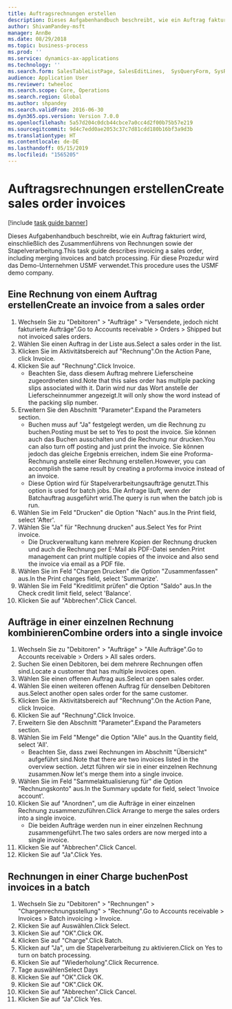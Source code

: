 ```yaml
---
title: Auftragsrechnungen erstellen
description: Dieses Aufgabenhandbuch beschreibt, wie ein Auftrag fakturiert wird, einschließlich des Zusammenführens von Rechnungen sowie der Stapelverarbeitung.
author: ShivamPandey-msft
manager: AnnBe
ms.date: 08/29/2018
ms.topic: business-process
ms.prod: ''
ms.service: dynamics-ax-applications
ms.technology: ''
ms.search.form: SalesTableListPage, SalesEditLines,  SysQueryForm, SysRecurrence
audience: Application User
ms.reviewer: twheeloc
ms.search.scope: Core, Operations
ms.search.region: Global
ms.author: shpandey
ms.search.validFrom: 2016-06-30
ms.dyn365.ops.version: Version 7.0.0
ms.openlocfilehash: 5a57d204c0dcb44cbce7a0cc4d2f00b75b57e219
ms.sourcegitcommit: 9d4c7edd0ae2053c37c7d81cdd180b16bf3a9d3b
ms.translationtype: HT
ms.contentlocale: de-DE
ms.lasthandoff: 05/15/2019
ms.locfileid: "1565205"
---
```

# <a name="create-sales-order-invoices"></a><span data-ttu-id="0d886-103">Auftragsrechnungen erstellen</span><span class="sxs-lookup"><span data-stu-id="0d886-103">Create sales order invoices</span></span>

[!include [task guide banner](../../includes/task-guide-banner.md)]

<span data-ttu-id="0d886-104">Dieses Aufgabenhandbuch beschreibt, wie ein Auftrag fakturiert wird, einschließlich des Zusammenführens von Rechnungen sowie der Stapelverarbeitung.</span><span class="sxs-lookup"><span data-stu-id="0d886-104">This task guide describes invoicing a sales order, including merging invoices and batch processing.</span></span> <span data-ttu-id="0d886-105">Für diese Prozedur wird das Demo-Unternehmen USMF verwendet.</span><span class="sxs-lookup"><span data-stu-id="0d886-105">This procedure uses the USMF demo company.</span></span>


## <a name="create-an-invoice-from-a-sales-order"></a><span data-ttu-id="0d886-106">Eine Rechnung von einem Auftrag erstellen</span><span class="sxs-lookup"><span data-stu-id="0d886-106">Create an invoice from a sales order</span></span>
1. <span data-ttu-id="0d886-107">Wechseln Sie zu "Debitoren" > "Aufträge" > "Versendete, jedoch nicht fakturierte Aufträge".</span><span class="sxs-lookup"><span data-stu-id="0d886-107">Go to Accounts receivable > Orders > Shipped but not invoiced sales orders.</span></span>
2. <span data-ttu-id="0d886-108">Wählen Sie einen Auftrag in der Liste aus.</span><span class="sxs-lookup"><span data-stu-id="0d886-108">Select a sales order in the list.</span></span> 
3. <span data-ttu-id="0d886-109">Klicken Sie im Aktivitätsbereich auf "Rechnung".</span><span class="sxs-lookup"><span data-stu-id="0d886-109">On the Action Pane, click Invoice.</span></span>
4. <span data-ttu-id="0d886-110">Klicken Sie auf "Rechnung".</span><span class="sxs-lookup"><span data-stu-id="0d886-110">Click Invoice.</span></span>
    * <span data-ttu-id="0d886-111">Beachten Sie, dass diesem Auftrag mehrere Lieferscheine zugeordneten sind.</span><span class="sxs-lookup"><span data-stu-id="0d886-111">Note that this sales order has multiple packing slips associated with it.</span></span> <span data-ttu-id="0d886-112">Darin wird nur das Wort <multiple> anstelle der Lieferscheinnummer angezeigt.</span><span class="sxs-lookup"><span data-stu-id="0d886-112">It will only show the word <multiple> instead of the packing slip number.</span></span>  
5. <span data-ttu-id="0d886-113">Erweitern Sie den Abschnitt "Parameter".</span><span class="sxs-lookup"><span data-stu-id="0d886-113">Expand the Parameters section.</span></span>
    * <span data-ttu-id="0d886-114">Buchen muss auf "Ja" festgelegt werden, um die Rechnung zu buchen.</span><span class="sxs-lookup"><span data-stu-id="0d886-114">Posting must be set to Yes to post the invoice.</span></span> <span data-ttu-id="0d886-115">Sie können auch das Buchen ausschalten und die Rechnung nur drucken.</span><span class="sxs-lookup"><span data-stu-id="0d886-115">You can also turn off posting and just print the invoice.</span></span> <span data-ttu-id="0d886-116">Sie können jedoch das gleiche Ergebnis erreichen, indem Sie eine Proforma-Rechnung anstelle einer Rechnung erstellen.</span><span class="sxs-lookup"><span data-stu-id="0d886-116">However, you can accomplish the same result by creating a proforma invoice instead of an invoice.</span></span>  
    * <span data-ttu-id="0d886-117">Diese Option wird für Stapelverarbeitungsaufträge genutzt.</span><span class="sxs-lookup"><span data-stu-id="0d886-117">This option is used for batch jobs.</span></span> <span data-ttu-id="0d886-118">Die Anfrage läuft, wenn der Batchauftrag ausgeführt wrid.</span><span class="sxs-lookup"><span data-stu-id="0d886-118">The query is run when the batch job is run.</span></span>    
6. <span data-ttu-id="0d886-119">Wählen Sie im Feld "Drucken" die Option "Nach" aus.</span><span class="sxs-lookup"><span data-stu-id="0d886-119">In the Print field, select 'After'.</span></span>
7. <span data-ttu-id="0d886-120">Wählen Sie "Ja" für "Rechnung drucken" aus.</span><span class="sxs-lookup"><span data-stu-id="0d886-120">Select Yes for Print invoice.</span></span>
    * <span data-ttu-id="0d886-121">Die Druckverwaltung kann mehrere Kopien der Rechnung drucken und auch die Rechnung per E-Mail als PDF-Datei senden.</span><span class="sxs-lookup"><span data-stu-id="0d886-121">Print management can print  multiple copies of the invoice and also send the invoice via email as a PDF file.</span></span>  
8. <span data-ttu-id="0d886-122">Wählen Sie im Feld "Chargen Drucken" die Option "Zusammenfassen" aus.</span><span class="sxs-lookup"><span data-stu-id="0d886-122">In the Print charges field, select 'Summarize'.</span></span>
9. <span data-ttu-id="0d886-123">Wählen Sie im Feld "Kreditlimit prüfen" die Option "Saldo" aus.</span><span class="sxs-lookup"><span data-stu-id="0d886-123">In the Check credit limit field, select 'Balance'.</span></span>
10. <span data-ttu-id="0d886-124">Klicken Sie auf "Abbrechen".</span><span class="sxs-lookup"><span data-stu-id="0d886-124">Click Cancel.</span></span>

## <a name="combine-orders-into-a-single-invoice"></a><span data-ttu-id="0d886-125">Aufträge in einer einzelnen Rechnung kombinieren</span><span class="sxs-lookup"><span data-stu-id="0d886-125">Combine orders into a single invoice</span></span>
1. <span data-ttu-id="0d886-126">Wechseln Sie zu "Debitoren" > "Aufträge" > "Alle Aufträge".</span><span class="sxs-lookup"><span data-stu-id="0d886-126">Go to Accounts receivable > Orders > All sales orders.</span></span>
2. <span data-ttu-id="0d886-127">Suchen Sie einen Debitoren, bei dem mehrere Rechnungen offen sind.</span><span class="sxs-lookup"><span data-stu-id="0d886-127">Locate a customer that has multiple invoices open.</span></span>
3. <span data-ttu-id="0d886-128">Wählen Sie einen offenen Auftrag aus.</span><span class="sxs-lookup"><span data-stu-id="0d886-128">Select an open sales order.</span></span>
4. <span data-ttu-id="0d886-129">Wählen Sie einen weiteren offenen Auftrag für denselben Debitoren aus.</span><span class="sxs-lookup"><span data-stu-id="0d886-129">Select another open sales order for the same customer.</span></span>
5. <span data-ttu-id="0d886-130">Klicken Sie im Aktivitätsbereich auf "Rechnung".</span><span class="sxs-lookup"><span data-stu-id="0d886-130">On the Action Pane, click Invoice.</span></span>
6. <span data-ttu-id="0d886-131">Klicken Sie auf "Rechnung".</span><span class="sxs-lookup"><span data-stu-id="0d886-131">Click Invoice.</span></span>
7. <span data-ttu-id="0d886-132">Erweitern Sie den Abschnitt "Parameter".</span><span class="sxs-lookup"><span data-stu-id="0d886-132">Expand the Parameters section.</span></span>
8. <span data-ttu-id="0d886-133">Wählen Sie im Feld "Menge" die Option "Alle" aus.</span><span class="sxs-lookup"><span data-stu-id="0d886-133">In the Quantity field, select 'All'.</span></span>
    * <span data-ttu-id="0d886-134">Beachten Sie, dass zwei Rechnungen im Abschnitt "Übersicht" aufgeführt sind.</span><span class="sxs-lookup"><span data-stu-id="0d886-134">Note that there are two invoices listed in the overview section.</span></span> <span data-ttu-id="0d886-135">Jetzt führen wir sie in einer einzelnen Rechnung zusammen.</span><span class="sxs-lookup"><span data-stu-id="0d886-135">Now let's merge them into a single invoice.</span></span>  
9. <span data-ttu-id="0d886-136">Wählen Sie im Feld "Sammelaktualisierung für" die Option "Rechnungskonto" aus.</span><span class="sxs-lookup"><span data-stu-id="0d886-136">In the Summary update for field, select 'Invoice account'.</span></span>
10. <span data-ttu-id="0d886-137">Klicken Sie auf "Anordnen", um die Aufträge in einer einzelnen Rechnung zusammenzuführen.</span><span class="sxs-lookup"><span data-stu-id="0d886-137">Click Arrange to merge the sales orders into a single invoice.</span></span>
    * <span data-ttu-id="0d886-138">Die beiden Aufträge werden nun in einer einzelnen Rechnung zusammengeführt.</span><span class="sxs-lookup"><span data-stu-id="0d886-138">The two sales orders are now merged into a single invoice.</span></span>   
11. <span data-ttu-id="0d886-139">Klicken Sie auf "Abbrechen".</span><span class="sxs-lookup"><span data-stu-id="0d886-139">Click Cancel.</span></span>
12. <span data-ttu-id="0d886-140">Klicken Sie auf "Ja".</span><span class="sxs-lookup"><span data-stu-id="0d886-140">Click Yes.</span></span>

## <a name="post-invoices-in-a-batch"></a><span data-ttu-id="0d886-141">Rechnungen in einer Charge buchen</span><span class="sxs-lookup"><span data-stu-id="0d886-141">Post invoices in a batch</span></span>
1. <span data-ttu-id="0d886-142">Wechseln Sie zu "Debitoren" > "Rechnungen" > "Chargenrechnungsstellung" > "Rechnung".</span><span class="sxs-lookup"><span data-stu-id="0d886-142">Go to Accounts receivable > Invoices > Batch invoicing > Invoice.</span></span>
2. <span data-ttu-id="0d886-143">Klicken Sie auf Auswählen.</span><span class="sxs-lookup"><span data-stu-id="0d886-143">Click Select.</span></span>
3. <span data-ttu-id="0d886-144">Klicken Sie auf "OK".</span><span class="sxs-lookup"><span data-stu-id="0d886-144">Click OK.</span></span>
4. <span data-ttu-id="0d886-145">Klicken Sie auf "Charge".</span><span class="sxs-lookup"><span data-stu-id="0d886-145">Click Batch.</span></span>
5. <span data-ttu-id="0d886-146">Klicken auf "Ja", um die Stapelverarbeitung zu aktivieren.</span><span class="sxs-lookup"><span data-stu-id="0d886-146">Click on Yes to turn on batch processing.</span></span>
6. <span data-ttu-id="0d886-147">Klicken Sie auf "Wiederholung".</span><span class="sxs-lookup"><span data-stu-id="0d886-147">Click Recurrence.</span></span>
7. <span data-ttu-id="0d886-148">Tage auswählen</span><span class="sxs-lookup"><span data-stu-id="0d886-148">Select Days</span></span>
8. <span data-ttu-id="0d886-149">Klicken Sie auf "OK".</span><span class="sxs-lookup"><span data-stu-id="0d886-149">Click OK.</span></span>
9. <span data-ttu-id="0d886-150">Klicken Sie auf "OK".</span><span class="sxs-lookup"><span data-stu-id="0d886-150">Click OK.</span></span>
10. <span data-ttu-id="0d886-151">Klicken Sie auf "Abbrechen".</span><span class="sxs-lookup"><span data-stu-id="0d886-151">Click Cancel.</span></span>
11. <span data-ttu-id="0d886-152">Klicken Sie auf "Ja".</span><span class="sxs-lookup"><span data-stu-id="0d886-152">Click Yes.</span></span>

